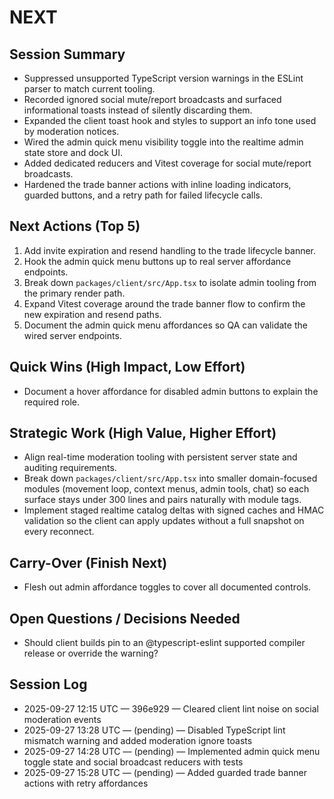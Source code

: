 # NEXT

<!-- This file is the single source of truth for what happens next.
     Keep bullets short. Update at the end of every session. -->

## Session Summary
- Suppressed unsupported TypeScript version warnings in the ESLint parser to match current tooling.
- Recorded ignored social mute/report broadcasts and surfaced informational toasts instead of silently discarding them.
- Expanded the client toast hook and styles to support an info tone used by moderation notices.
- Wired the admin quick menu visibility toggle into the realtime admin state store and dock UI.
- Added dedicated reducers and Vitest coverage for social mute/report broadcasts.
- Hardened the trade banner actions with inline loading indicators, guarded buttons, and a retry path for failed lifecycle calls.

## Next Actions (Top 5)
1. Add invite expiration and resend handling to the trade lifecycle banner.
2. Hook the admin quick menu buttons up to real server affordance endpoints.
3. Break down `packages/client/src/App.tsx` to isolate admin tooling from the primary render path.
4. Expand Vitest coverage around the trade banner flow to confirm the new expiration and resend paths.
5. Document the admin quick menu affordances so QA can validate the wired server endpoints.

## Quick Wins (High Impact, Low Effort)
- Document a hover affordance for disabled admin buttons to explain the required role.

## Strategic Work (High Value, Higher Effort)
- Align real-time moderation tooling with persistent server state and auditing requirements.
- Break down `packages/client/src/App.tsx` into smaller domain-focused modules (movement loop, context menus, admin tools, chat) so each surface stays under 300 lines and pairs naturally with module tags.
- Implement staged realtime catalog deltas with signed caches and HMAC validation so the client can apply updates without a full snapshot on every reconnect.

## Carry-Over (Finish Next)
- Flesh out admin affordance toggles to cover all documented controls.

## Open Questions / Decisions Needed
- Should client builds pin to an @typescript-eslint supported compiler release or override the warning?

## Session Log
- 2025-09-27 12:15 UTC — 396e929 — Cleared client lint noise on social moderation events
- 2025-09-27 13:28 UTC — (pending) — Disabled TypeScript lint mismatch warning and added moderation ignore toasts
- 2025-09-27 14:28 UTC — (pending) — Implemented admin quick menu toggle state and social broadcast reducers with tests
- 2025-09-27 15:28 UTC — (pending) — Added guarded trade banner actions with retry affordances
